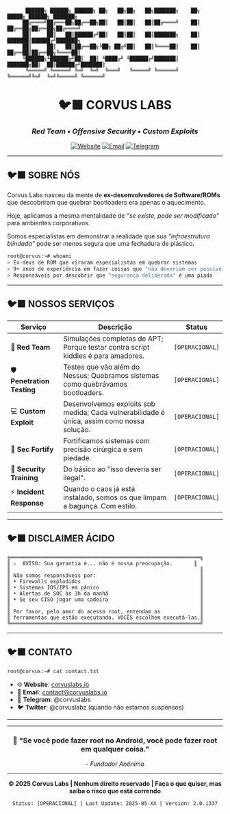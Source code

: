 ```
      ██████╗ ██████╗ ██████╗ ██╗   ██╗██╗   ██╗███████╗    ██╗      █████╗ ██████╗ ███████╗
     ██╔════╝██╔═══██╗██╔══██╗██║   ██║██║   ██║██╔════╝    ██║     ██╔══██╗██╔══██╗██╔════╝
     ██║     ██║   ██║██████╔╝██║   ██║██║   ██║███████╗    ██║     ███████║██████╔╝███████╗
     ██║     ██║   ██║██╔══██╗╚██╗ ██╔╝██║   ██║╚════██║    ██║     ██╔══██║██╔══██╗╚════██║
     ╚██████╗╚██████╔╝██║  ██║ ╚████╔╝ ╚██████╔╝███████║    ███████╗██║  ██║██████╔╝███████║
      ╚═════╝ ╚═════╝ ╚═╝  ╚═╝  ╚═══╝   ╚═════╝ ╚══════╝    ╚══════╝╚═╝  ╚═╝╚═════╝ ╚══════╝
```

<div align="center">

# 🐦‍⬛ **CORVUS LABS**
### *Red Team • Offensive Security • Custom Exploits*

[![Website](https://img.shields.io/badge/Website-corvuslabs.io-00ff41?style=for-the-badge&logo=firefox&logoColor=black)](https://corvuslabs.io)
[![Email](https://img.shields.io/badge/Contact-corvuslabs.io-ff0040?style=for-the-badge&logo=gmail&logoColor=white)](mailto:contact@corvuslabs.io)
[![Telegram](https://img.shields.io/badge/Telegram-@corvuslabs-00ffff?style=for-the-badge&logo=telegram&logoColor=black)](https://t.me/corvuslabs)

</div>

---

## 🐦‍⬛ **SOBRE NÓS**

Corvus Labs nasceu da mente de **ex-desenvolvedores de Software/ROMs** que descobriram que quebrar bootloaders era apenas o aquecimento. 

Hoje, aplicamos a mesma mentalidade de *"se existe, pode ser modificado"* para ambientes corporativos.

Somos especialistas em demonstrar a realidade que sua *"infraestrutura blindada"* pode ser menos segura que uma fechadura de plástico.

```bash
root@corvus:~# whoami
> Ex-devs de ROM que viraram especialistas em quebrar sistemas
> 9+ anos de experiência em fazer coisas que "não deveriam ser possíveis"
> Responsáveis por descobrir que "segurança deliberada" é uma piada
```

---

## 🐦‍⬛ **NOSSOS SERVIÇOS**

| Serviço | Descrição | Status |
|---------|-----------|--------|
| 🎯 **Red Team** | Simulações completas de APT; Porque testar contra script kiddies é para amadores. | `[OPERACIONAL]` |
| 🛡️ **Penetration Testing** | Testes que vão além do Nessus; Quebramos sistemas como quebrávamos bootloaders. | `[OPERACIONAL]` |
| 💻 **Custom Exploit** | Desenvolvemos exploits sob medida; Cada vulnerabilidade é única, assim como nossa solução. | `[OPERACIONAL]` |
| 🔧 **Sec Fortify** | Fortificamos sistemas com precisão cirúrgica e sem piedade. | `[OPERACIONAL]` |
| 👥 **Security Training** | Do básico ao "isso deveria ser ilegal".  | `[OPERACIONAL]` |
| ⚡ **Incident Response** | Quando o caos já está instalado, somos os que limpam a bagunça. Com estilo. | `[OPERACIONAL]` |

---

## 🐦‍⬛ **DISCLAIMER ÁCIDO**

```
╔══════════════════════════════════════════════════════════════╗
║ ⚠️  AVISO: Sua garantia é... não é nossa preocupação.       ║
║                                                              ║
║ Não somos responsáveis por:                                  ║
║ • Firewalls explodidos                                       ║
║ • Sistemas IDS/IPS em pânico                                 ║
║ • Alertas de SOC às 3h da manhã                              ║
║ • Se seu CISO jogar uma cadeira                              ║
║                                                              ║
║ Por favor, pelo amor do acesso root, entendam as             ║
║ ferramentas que estão executando. VOCÊS escolhem executá-las.║
╚══════════════════════════════════════════════════════════════╝
```

---

## 🐦‍⬛ **CONTATO**

```bash
root@corvus:~# cat contact.txt
```

- 🌐 **Website**: [corvuslabs.io](https://corvuslabs.io)
- 📧 **Email**: contact@corvuslabs.io
- 💬 **Telegram**: @corvuslabs
- 🐦 **Twitter**: @corvuslabz (quando não estamos suspensos)

---


---

<div align="center">

### 🖤 **"Se você pode fazer root no Android, você pode fazer root em qualquer coisa."**

*- Fundador Anônimo*

---

**© 2025 Corvus Labs | Nenhum direito reservado | Faça o que quiser, mas saiba o risco que está correndo**

```
Status: [OPERACIONAL] | Last Update: 2025-05-XX | Version: 2.0.1337
```

</div>
